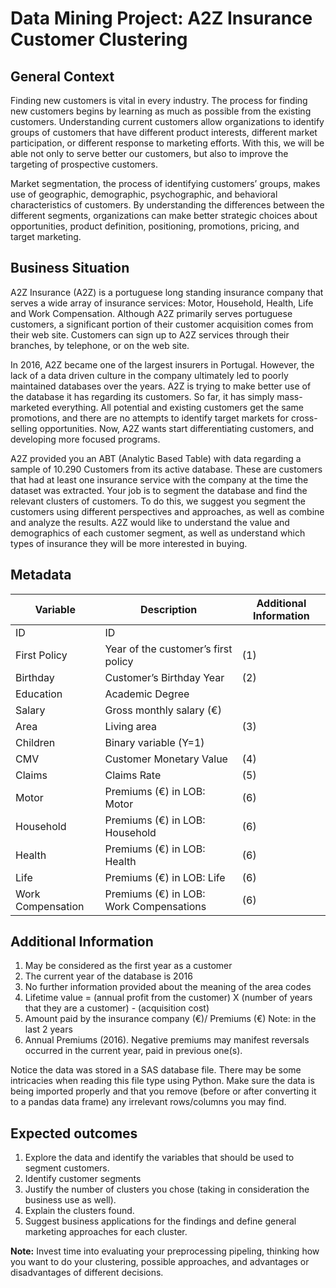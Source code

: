 # Data Mining Project: A2Z Insurance Customer Clustering

## General Context

Finding new customers is vital in every industry. The process for finding new
customers begins by learning as much as possible from the existing customers.
Understanding current customers allow organizations to identify groups of
customers that have different product interests, different market
participation, or different response to marketing efforts. With this, we will
be able not only to serve better our customers, but also to improve the
targeting of prospective customers.

Market segmentation, the process of identifying customers’ groups, makes use
of geographic, demographic, psychographic, and behavioral characteristics of
customers. By understanding the differences between the different segments,
organizations can make better strategic choices about opportunities, product
definition, positioning, promotions, pricing, and target marketing.

## Business Situation

A2Z Insurance (A2Z) is a portuguese long standing insurance company that
serves a wide array of insurance services: Motor, Household, Health, Life and
Work Compensation. Although A2Z primarily serves portuguese customers, a
significant portion of their customer acquisition comes from their web site.
Customers can sign up to A2Z services through their branches, by telephone, or
on the web site.

In 2016, A2Z became one of the largest insurers in Portugal. However, the lack
of a data driven culture in the company ultimately led to poorly maintained
databases over the years. A2Z is trying to make better use of the database it
has regarding its customers. So far, it has simply mass-marketed everything.
All potential and existing customers get the same promotions, and there are no
attempts to identify target markets for cross-selling opportunities. Now, A2Z
wants start differentiating customers, and developing more focused programs.

A2Z provided you an ABT (Analytic Based Table) with data regarding a sample of
10.290 Customers from its active database. These are customers that had at
least one insurance service with the company at the time the dataset was
extracted. Your job is to segment the database and find the relevant clusters
of customers. To do this, we suggest you segment the customers using different
perspectives and approaches, as well as combine and analyze the results. A2Z
would like to understand the value and demographics of each customer segment,
as well as understand which types of insurance they will be more interested in
buying.

## Metadata

| Variable 		      | Description                              | Additional Information |
|---------------------|------------------------------------------|------------------------|
| ID 		          | ID 		                                 |                        |
| First Policy 		  | Year of the customer’s first policy      | (1)                    |
| Birthday            | Customer’s Birthday Year                 | (2)                    |
| Education           | Academic Degree                          |                        |
| Salary              | Gross monthly salary (€) 		         |                        |
| Area 		          | Living area 		                     | (3)                    |
| Children 		      | Binary variable (Y=1) 		             |                        |
| CMV 		          | Customer Monetary Value 		         | (4)                    |
| Claims 		      | Claims Rate 		                     | (5)                    |
| Motor 		      | Premiums (€) in LOB: Motor 		         | (6)                    |
| Household 		  | Premiums (€) in LOB: Household 		     | (6)                    |
| Health 		      | Premiums (€) in LOB: Health 		     | (6)                    |
| Life 		          | Premiums (€) in LOB: Life 		         | (6)                    |
| Work Compensation   | Premiums (€) in LOB: Work Compensations  | (6)                    |

## Additional Information

1. May be considered as the first year as a customer
2. The current year of the database is 2016
3. No further information provided about the meaning of the area codes
4. Lifetime value = (annual profit from the customer) X (number of years that they are a customer) - (acquisition cost)
5. Amount paid by the insurance company (€)/ Premiums (€) Note: in the last 2 years
6. Annual Premiums (2016). Negative premiums may manifest reversals occurred in the current year, paid in previous one(s).

Notice the data was stored in a SAS database file. There may be some intricacies when
reading this file type using Python. Make sure the data is being
imported properly and that you remove (before or after converting it to a
pandas data frame) any irrelevant rows/columns you may find.

## Expected outcomes

1. Explore the data and identify the variables that should be used to segment customers.
2. Identify customer segments
3. Justify the number of clusters you chose (taking in consideration the business use as well).
4. Explain the clusters found.
5. Suggest business applications for the findings and define general marketing
   approaches for each cluster.

**Note:** Invest time into evaluating your preprocessing pipeling, thinking
how you want to do your clustering, possible approaches, and advantages or
disadvantages of different decisions.
